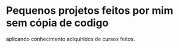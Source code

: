 # Pequenos projetos feitos por mim sem cópia de codigo 
aplicando conhecimento adiquiridos de cursos feitos.
